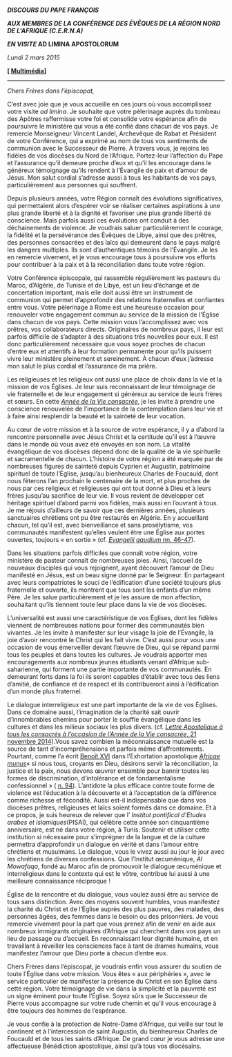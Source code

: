 ***DISCOURS DU PAPE FRANÇOIS***

***AUX MEMBRES DE LA CONFÉRENCE DES ÉVÊQUES DE LA RÉGION NORD DE L'AFRIQUE (C.E.R.N.A)***

***EN VISITE* AD LIMINA APOSTOLORUM**

*Lundi 2 mars 2015*

**\[ [Multimédia](http://w2.vatican.va/content/francesco/it/events/event.dir.html/content/vaticanevents/it/2015/3/2/adliminacerna.html)\]**

* * *

*Chers Frères dans l’épiscopat,*

C’est avec joie que je vous accueille en ces jours où vous accomplissez votre visite *ad limina*. Je souhaite que votre pèlerinage auprès du tombeau des Apôtres raffermisse votre foi et consolide votre espérance afin de poursuivre le ministère qui vous a été confié dans chacun de vos pays. Je remercie Monseigneur Vincent Landel, Archevêque de Rabat et Président de votre Conférence, qui a exprimé au nom de tous vos sentiments de communion avec le Successeur de Pierre. À travers vous, je rejoins les fidèles de vos diocèses du Nord de l’Afrique. Portez-leur l’affection du Pape et l’assurance qu’il demeure proche d’eux et qu’il les encourage dans le généreux témoignage qu’ils rendent à l’Évangile de paix et d’amour de Jésus. Mon salut cordial s’adresse aussi à tous les habitants de vos pays, particulièrement aux personnes qui souffrent.

Depuis plusieurs années, votre Région connaît des évolutions significatives, qui permettaient alors d’espérer voir se réaliser certaines aspirations à une plus grande liberté et à la dignité et favoriser une plus grande liberté de conscience. Mais parfois aussi ces évolutions ont conduit à des déchainements de violence. Je voudrais saluer particulièrement le courage, la fidélité et la persévérance des Évêques de Libye, ainsi que des prêtres, des personnes consacrées et des laïcs qui demeurent dans le pays malgré les dangers multiples. Ils sont d’authentiques témoins de l’Évangile. Je les en remercie vivement, et je vous encourage tous à poursuivre vos efforts pour contribuer à la paix et à la réconciliation dans toute votre région.

Votre Conférence épiscopale, qui rassemble régulièrement les pasteurs du Maroc, d’Algérie, de Tunisie et de Libye, est un lieu d’échange et de concertation important, mais elle doit aussi être un instrument de communion qui permet d’approfondir des relations fraternelles et confiantes entre vous. Votre pèlerinage à Rome est une heureuse occasion pour renouveler votre engagement commun au service de la mission de l'Église dans chacun de vos pays. Cette mission vous l’accomplissez avec vos prêtres, vos collaborateurs directs. Originaires de nombreux pays, il leur est parfois difficile de s’adapter à des situations très nouvelles pour eux. Il est donc particulièrement nécessaire que vous soyez proches de chacun d’entre eux et attentifs à leur formation permanente pour qu’ils puissent vivre leur ministère pleinement et sereinement. À chacun d’eux j’adresse mon salut le plus cordial et l’assurance de ma prière.

Les religieuses et les religieux ont aussi une place de choix dans la vie et la mission de vos Églises. Je leur suis reconnaissant de leur témoignage de vie fraternelle et de leur engagement si généreux au service de leurs frères et sœurs. En cette *[Année de la Vie consacrée](http://www.vatican.va/roman_curia/congregations/ccscrlife/anno-vita-consacrata/index_anno-vita-consacrata_fr.htm)*, je les invite à prendre une conscience renouvelée de l’importance de la contemplation dans leur vie et à faire ainsi resplendir la beauté et la sainteté de leur vocation.

Au cœur de votre mission et à la source de votre espérance, il y a d’abord la rencontre personnelle avec Jésus Christ et la certitude qu’il est à l’œuvre dans le monde où vous avez été envoyés en son nom. La vitalité évangélique de vos diocèses dépend donc de la qualité de la vie spirituelle et sacramentelle de chacun. L’histoire de votre région a été marquée par de nombreuses figures de sainteté depuis Cyprien et Augustin, patrimoine spirituel de toute l’Église, jusqu’au bienheureux Charles de Foucauld, dont nous fêterons l’an prochain le centenaire de la mort, et plus proches de nous par ces religieux et religieuses qui ont tout donné à Dieu et à leurs frères jusqu’au sacrifice de leur vie. Il vous revient de développer cet héritage spirituel d’abord parmi vos fidèles, mais aussi en l’ouvrant à tous. Je me réjouis d’ailleurs de savoir que ces dernières années, plusieurs sanctuaires chrétiens ont pu être restaurés en Algérie. En y accueillant chacun, tel qu’il est, avec bienveillance et sans prosélytisme, vos communautés manifestent qu’elles veulent être une Église aux portes ouvertes, toujours « en sortie » (cf. [*Evangelii gaudium* nn. 46-47](http://w2.vatican.va/content/francesco/fr/apost_exhortations/documents/papa-francesco_esortazione-ap_20131124_evangelii-gaudium.html#5._Une_mère_au_cœur_ouvert)).

Dans les situations parfois difficiles que connaît votre région, votre ministère de pasteur connaît de nombreuses joies. Ainsi, l’accueil de nouveaux disciples qui vous rejoignent, ayant découvert l’amour de Dieu manifesté en Jésus, est un beau signe donné par le Seigneur. En partageant avec leurs compatriotes le souci de l’édification d’une société toujours plus fraternelle et ouverte, ils montrent que tous sont les enfants d’un même Père. Je les salue particulièrement et je les assure de mon affection, souhaitant qu’ils tiennent toute leur place dans la vie de vos diocèses.

L’universalité est aussi une caractéristique de vos Églises, dont les fidèles viennent de nombreuses nations pour former des communautés bien vivantes. Je les invite à manifester sur leur visage la joie de l’Évangile, la joie d’avoir rencontré le Christ qui les fait vivre. C’est aussi pour vous une occasion de vous émerveiller devant l’œuvre de Dieu, qui se répand parmi tous les peuples et dans toutes les cultures. Je voudrais apporter mes encouragements aux nombreux jeunes étudiants venant d’Afrique sub-saharienne, qui forment une partie importante de vos communautés. En demeurant forts dans la foi ils seront capables d’établir avec tous des liens d’amitié, de confiance et de respect et ils contribueront ainsi à l’édification d’un monde plus fraternel.

Le dialogue interreligieux est une part importante de la vie de vos Églises. Dans ce domaine aussi, l’imagination de la charité sait ouvrir d’innombrables chemins pour porter le souffle évangélique dans les cultures et dans les milieux sociaux les plus divers. (cf. [*Lettre Apostolique à tous les consacrés à l’occasion de l’Année de la Vie consacrée*, 21 novembre 2014](http://w2.vatican.va/content/francesco/fr/apost_letters/documents/papa-francesco_lettera-ap_20141121_lettera-consacrati.html)).Vous savez combien la méconnaissance mutuelle est la source de tant d’incompréhensions et parfois même d’affrontements. Pourtant, comme l’a écrit [Benoît XVI](http://w2.vatican.va/content/benedict-xvi/fr.html) dans l’Exhortation apostolique *[Africae munus](http://w2.vatican.va/content/benedict-xvi/fr/apost_exhortations/documents/hf_ben-xvi_exh_20111119_africae-munus.html)*« si nous tous, croyants en Dieu, désirons servir la réconciliation, la justice et la paix, nous devons œuvrer ensemble pour bannir toutes les formes de discrimination, d’intolérance et de fondamentalisme confessionnel » ( [n. 94](http://w2.vatican.va/content/benedict-xvi/fr/apost_exhortations/documents/hf_ben-xvi_exh_20111119_africae-munus.html#2._L’ISLAM)). L’antidote la plus efficace contre toute forme de violence est l’éducation à la découverte et à l’acceptation de la différence comme richesse et fécondité. Aussi est-il indispensable que dans vos diocèses prêtres, religieuses et laïcs soient formés dans ce domaine. Et à ce propos, je suis heureux de relever que l’ *Institut pontifical d’Etudes arabes et islamiques*(PISAI), qui célèbre cette année son cinquantième anniversaire, est né dans votre région, à Tunis. Soutenir et utiliser cette institution si nécessaire pour s’imprégner de la langue et de la culture permettra d’approfondir un dialogue en vérité et dans l’amour entre chrétiens et musulmans. Le dialogue, vous le vivez aussi au jour le jour avec les chrétiens de diverses confessions. Que l’Institut œcuménique, *Al Mowafaqa*, fondé au Maroc afin de promouvoir le dialogue œcuménique et interreligieux dans le contexte qui est le vôtre, contribue lui aussi à une meilleure connaissance réciproque !

Église de la rencontre et du dialogue, vous voulez aussi être au service de tous sans distinction. Avec des moyens souvent humbles, vous manifestez la charité du Christ et de l’Église auprès des plus pauvres, des malades, des personnes âgées, des femmes dans le besoin ou des prisonniers. Je vous remercie vivement pour la part que vous prenez afin de venir en aide aux nombreux immigrants originaires d’Afrique qui cherchent dans vos pays un lieu de passage ou d’accueil. En reconnaissant leur dignité humaine, et en travaillant à réveiller les consciences face à tant de drames humains, vous manifestez l’amour que Dieu porte à chacun d’entre eux.

Chers Frères dans l’épiscopat, je voudrais enfin vous assurer du soutien de toute l’Église dans votre mission. Vous êtes « aux périphéries », avec le service particulier de manifester la présence du Christ en son Église dans cette région. Votre témoignage de vie dans la simplicité et la pauvreté est un signe éminent pour toute l’Église. Soyez sûrs que le Successeur de Pierre vous accompagne sur votre rude chemin et qu’il vous encourage à être toujours des hommes de l’espérance.

Je vous confie à la protection de Notre-Dame d’Afrique, qui veille sur tout le continent et à l’intercession de saint Augustin, du bienheureux Charles de Foucauld et de tous les saints d’Afrique. De grand cœur je vous adresse une affectueuse Bénédiction apostolique, ainsi qu’à tous vos diocésains.